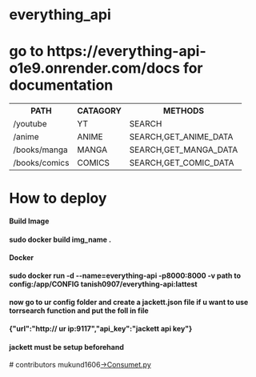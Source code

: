 # everything_api

<h1>go to  https://everything-api-o1e9.onrender.com/docs for documentation</h1>
<table>
    <tr>
        <th>PATH</th>   
        <th>CATAGORY</th>
        <th>METHODS</th>
    </tr>
    <tr><td>/youtube</td><td>YT</td><td>SEARCH</td></tr>
    <tr><td>/anime</td><td>ANIME</td><td>SEARCH,GET_ANIME_DATA</td></tr>
    <tr><td>/books/manga</td><td>MANGA</td><td>SEARCH,GET_MANGA_DATA</td></tr>
    <tr><td>/books/comics</td><td>COMICS</td><td>SEARCH,GET_COMIC_DATA</td></tr>
</table>
<h1>How to deploy</h1>
<h4>Build Image<h4>
<b>sudo docker build img_name .</b>
<h4>Docker</h4>
<b>sudo docker run -d --name=everything-api -p8000:8000 -v path to config:/app/CONFIG tanish0907/everything-api:lattest</b>
<h4>now go to ur config folder and create a jackett.json file if u want to use torrsearch function and put the foll in file</h4>
<b>{"url":"http:// ur ip:9117","api_key":"jackett api key"}</b>
<h4>jackett must be setup beforehand</h4>
# contributors 
mukund1606<a href="https://github.com/mukund1606/consumet.py">->Consumet.py</a>